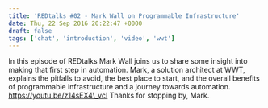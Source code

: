 ```yaml
---
title: 'REDtalks #02 - Mark Wall on Programmable Infrastructure'
date: Thu, 22 Sep 2016 20:22:47 +0000
draft: false
tags: ['chat', 'introduction', 'video', 'wwt']
---
```


In this episode of REDtalks Mark Wall joins us to share some insight into making that first step in automation. Mark, a solution architect at WWT, explains the pitfalls to avoid, the best place to start, and the overall benefits of programmable infrastructure and a journey towards automation. https://youtu.be/z14sEX4\_vcI Thanks for stopping by, Mark.